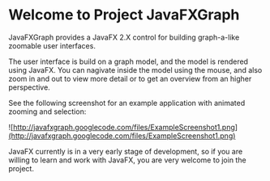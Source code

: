 # Welcome to Project JavaFXGraph #

JavaFXGraph provides a JavaFX 2.X control for building graph-a-like zoomable user interfaces.

The user interface is build on a graph model, and the model is rendered using JavaFX. You can nagivate inside the model using the mouse, and also zoom in and out to view more detail or to get an overview from an higher perspective.

See the following screenshot for an example application with animated zooming and selection:

![http://javafxgraph.googlecode.com/files/ExampleScreenshot1.png](http://javafxgraph.googlecode.com/files/ExampleScreenshot1.png)

JavaFX currently is in a very early stage of development, so if you are willing to learn and work with JavaFX, you are very welcome to join the project.